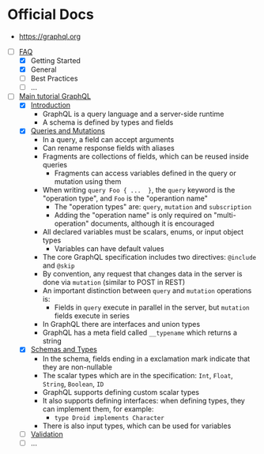 # Official Docs

- https://graphql.org

- [ ] [FAQ](https://graphql.org/faq)
    - [x] Getting Started
    - [x] General
    - [ ] Best Practices
    - [ ] ...

- [ ] [Main tutorial GraphQL](https://graphql.org/)
    - [x] [Introduction](https://graphql.org/learn/)
        - GraphQL is a query language and a server-side runtime
        - A schema is defined by types and fields
    - [x] [Queries and Mutations](https://graphql.org/learn/queries/)
        - In a query, a field can accept arguments
        - Can rename response fields with aliases
        - Fragments are collections of fields, which can be reused inside queries
            - Fragments can access variables defined in the query or mutation using them
        - When writing `query Foo { ...  }`, the `query` keyword is the "operation type", and `Foo` is the "operantion name"
            - The "operation types" are: `query`, `mutation` and `subscription`
            - Adding the "operation name" is only required on "multi-operation" documents, although it is encouraged
        - All declared variables must be scalars, enums, or input object types
            - Variables can have default values
        - The core GraphQL specification includes two directives: `@include` and `@skip`
        - By convention, any request that changes data in the server is done via `mutation` (similar to POST in REST)
        - An important distinction between `query` and `mutation` operations is:
            - Fields in `query` execute in parallel in the server, but `mutation` fields execute in series
        - In GraphQL there are interfaces and union types
        - GraphQL has a meta field called `__typename` which returns a string
    - [x] [Schemas and Types](https://graphql.org/learn/schema/)
        - In the schema, fields ending in a exclamation mark indicate that they are non-nullable
        - The scalar types which are in the specification: `Int`, `Float`, `String`, `Boolean`, `ID`
        - GraphQL supports defining custom scalar types
        - It also supports defining interfaces: when defining types, they can implement them, for example:
            - `type Droid implements Character`
        - There is also input types, which can be used for variables
    - [ ] [Validation](https://graphql.org/learn/validation/)
    - [ ] ...
